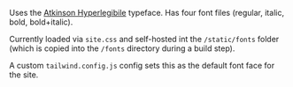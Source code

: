 Uses the [Atkinson Hyperlegibile](https://brailleinstitute.org/freefont) typeface. Has four font files (regular, italic, bold, bold+italic).

Currently loaded via `site.css` and self-hosted int the `/static/fonts` folder (which is copied into the `/fonts` directory during a build step).

A custom `tailwind.config.js` config sets this as the default font face for the site.
